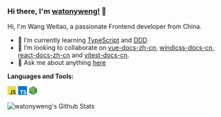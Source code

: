### Hi there, I'm [watonyweng!](https://watonyweng.github.io) 👋

Hi, I'm Wang Weitao, a passionate Frontend developer from China.

- 🌱 I’m currently learning [TypeScript](https://www.typescriptlang.org/) and [DDD](https://github.com/heynickc/awesome-ddd).
- 👯 I’m looking to collaborate on [vue-docs-zh-cn](https://github.com/vuejs-translations/docs-zh-cn), [windicss-docs-cn](https://github.com/windicss/docs-cn), [react-docs-zh-cn](https://github.com/reactjs/zh-hans.reactjs.org) and [vitest-docs-cn](https://github.com/vitest-dev/docs-cn).
- 💬 Ask me about anything [here](https://github.com/watonyweng/watonyweng/issues)

**Languages and Tools:**

<code><img height="20" src="https://raw.githubusercontent.com/github/explore/80688e429a7d4ef2fca1e82350fe8e3517d3494d/topics/javascript/javascript.png"></code>
<code><img height="20" src="https://raw.githubusercontent.com/github/explore/80688e429a7d4ef2fca1e82350fe8e3517d3494d/topics/typescript/typescript.png"></code>
<code><img height="20" src="https://raw.githubusercontent.com/github/explore/80688e429a7d4ef2fca1e82350fe8e3517d3494d/topics/nodejs/nodejs.png"></code>    

![watonyweng's Github Stats](https://github-readme-stats.vercel.app/api?username=watonyweng&show_icons=true&include_all_commits=true&theme=material-palenight)
